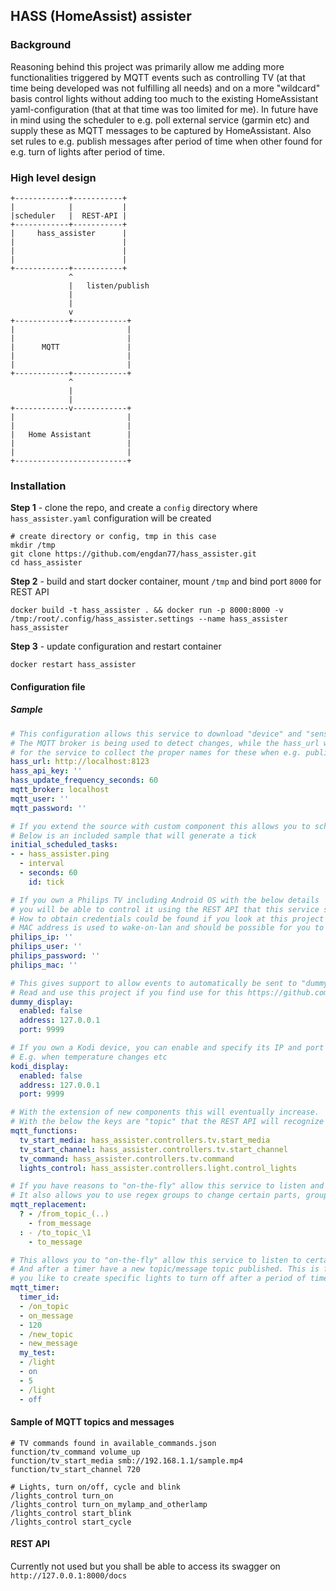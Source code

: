 ## HASS (HomeAssist) assister

### Background

Reasoning behind this project was primarily allow me adding more functionalities triggered by MQTT events such as controlling TV (at that time being developed was not fulfilling all needs) and on a more "wildcard" basis control lights without adding too much to the existing HomeAssistant yaml-configuration (that at that time was too limited for me).
In future have in mind using the scheduler to e.g. poll external service (garmin etc) and supply these as MQTT messages to be captured by HomeAssistant.
Also set rules to e.g. publish messages after period of time when other found for e.g. turn of lights after period of time.

### High level design

```
+------------+-----------+
|            |           |
|scheduler   |  REST-API |
+------------+-----------+
|     hass_assister      |
|                        |
|                        |
|                        |
+------------+-----------+
             ^
             |   listen/publish
             |
             |
             v
+------------+------------+
|                         |
|                         |
|      MQTT               |
|                         |
|                         |
+------------+------------+
             ^
             |
             |
+------------v------------+
|                         |
|                         |
|   Home Assistant        |
|                         |
|                         |
+-------------------------+

```

### Installation

**Step 1** - clone the repo, and create a `config` directory where `hass_assister.yaml` configuration will be created

```shell script
# create directory or config, tmp in this case
mkdir /tmp
git clone https://github.com/engdan77/hass_assister.git
cd hass_assister
```
**Step 2** - build and start docker container, mount `/tmp` and bind port `8000` for REST API

```shell script
docker build -t hass_assister . && docker run -p 8000:8000 -v /tmp:/root/.config/hass_assister.settings --name hass_assister hass_assister 
```

**Step 3** - update configuration and restart container

```shell script
docker restart hass_assister 
```

#### Configuration file

##### Sample

```yaml
# This configuration allows this service to download "device" and "sensors" from HomeAssistant.
# The MQTT broker is being used to detect changes, while the hass_url with credentials used 
# for the service to collect the proper names for these when e.g. publishing other display devices (such as kodi)
hass_url: http://localhost:8123
hass_api_key: ''
hass_update_frequency_seconds: 60
mqtt_broker: localhost
mqtt_user: ''
mqtt_password: ''

# If you extend the source with custom component this allows you to schedule to run these in intervals
# Below is an included sample that will generate a tick
initial_scheduled_tasks:
- - hass_assister.ping
  - interval
  - seconds: 60
    id: tick

# If you own a Philips TV including Android OS with the below details
# you will be able to control it using the REST API that this service supply.
# How to obtain credentials could be found if you look at this project https://github.com/eslavnov/pylips
# MAC address is used to wake-on-lan and should be possible for you to get from your router
philips_ip: ''
philips_user: ''
philips_password: ''
philips_mac: ''

# This gives support to allow events to automatically be sent to "dummy devices"
# Read and use this project if you find use for this https://github.com/engdan77/dummy_screen
dummy_display:
  enabled: false
  address: 127.0.0.1
  port: 9999

# If you own a Kodi device, you can enable and specify its IP and port to allow "notifications" to be sent there
# E.g. when temperature changes etc
kodi_display:
  enabled: false
  address: 127.0.0.1
  port: 9999

# With the extension of new components this will eventually increase.
# With the below the keys are "topic" that the REST API will recognize and trigger following components
mqtt_functions:
  tv_start_media: hass_assister.controllers.tv.start_media
  tv_start_channel: hass_assister.controllers.tv.start_channel
  tv_command: hass_assister.controllers.tv.command
  lights_control: hass_assister.controllers.light.control_lights

# If you have reasons to "on-the-fly" allow this service to listen and republish MQTT topic/messages
# It also allows you to use regex groups to change certain parts, groups are represnted by \1 (Python-re standard)
mqtt_replacement:
  ? - /from_topic_(..)
    - from_message
  : - /to_topic_\1
    - to_message

# This allows you to "on-the-fly" allow this service to listen to certain MQTT topic/messages
# And after a timer have a new topic/message topic published. This is for example useful when
# you like to create specific lights to turn off after a period of time
mqtt_timer:
  timer_id:
  - /on_topic
  - on_message
  - 120
  - /new_topic
  - new_message
  my_test:
  - /light
  - on
  - 5
  - /light
  - off
```

#### Sample of MQTT topics and messages

```
# TV commands found in available_commands.json
function/tv_command volume_up
function/tv_start_media smb://192.168.1.1/sample.mp4
function/tv_start_channel 720

# Lights, turn on/off, cycle and blink
/lights_control turn_on
/lights_control turn_on_mylamp_and_otherlamp
/lights_control start_blink
/lights_control start_cycle
```

#### REST API

Currently not used but you shall be able to access its swagger on `http://127.0.0.1:8000/docs`
